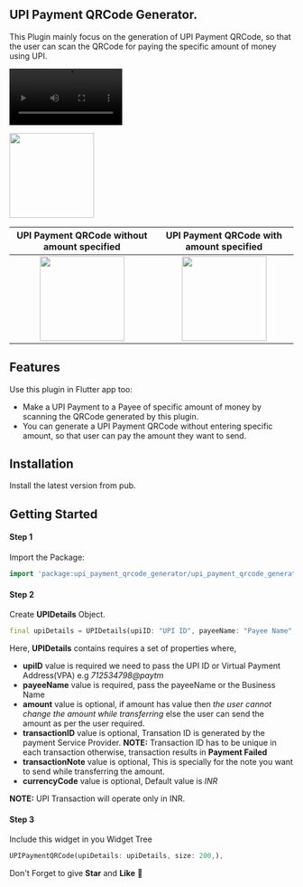 ## UPI Payment QRCode Generator.
This Plugin mainly focus on the generation of UPI Payment QRCode, so that the user can scan the 
QRCode for paying the specific amount of money using UPI.

<video src="https://user-images.githubusercontent.com/47639176/150126098-fa5e495b-c419-44bd-a2fb-7193fdcc1533.mp4" width=200 ></video>


<img src="https://user-images.githubusercontent.com/47639176/150126503-66287710-092c-44fc-bd60-8ec89bae300a.jpeg" width="150">

**UPI Payment QRCode without amount specified** | **UPI Payment QRCode with amount specified**
:-: | :-:
<img src="https://user-images.githubusercontent.com/47639176/150126450-390c028a-9a8c-4a63-be2b-15b41a091a6e.jpeg" width="150">|<img src="https://user-images.githubusercontent.com/47639176/150126345-fb291cd8-94e6-4fb0-88be-c65df5730d95.jpeg"  width="150" />



## Features
Use this plugin in Flutter app too:
 *  Make a UPI Payment to a Payee of specific amount of money by scanning the QRCode generated by this plugin.
 *  You can generate a UPI Payment QRCode without entering specific amount, so that user can pay the amount they want to send.

## Installation
Install the latest version from pub.

## Getting Started


#### Step 1
Import the Package: 
```dart
import 'package:upi_payment_qrcode_generator/upi_payment_qrcode_generator.dart';
```

#### Step 2
Create **UPIDetails** Object.
```dart
final upiDetails = UPIDetails(upiID: "UPI ID", payeeName: "Payee Name", amount: 1);
```
Here, **UPIDetails** contains requires a set of properties where,
* **upiID** value is required we need to pass the UPI ID or Virtual Payment Address(VPA) e.g *712534798@paytm*
* **payeeName** value is required, pass the payeeName or the Business Name
* **amount** value is optional, if amount has value then *the user cannot change the amount while transferring* else the user can send the amount as per the user required.
* **transactionID** value is optional, Transation ID is generated by the payment Service Provider.
  **NOTE:** Transaction ID has to be unique in each transaction otherwise, transaction results in **Payment Failed**
* **transactionNote** value is optional, This is specially for the note you want to send while transferring the amount.
* **currencyCode** value is optional, Default value is *INR*
  
**NOTE:** UPI Transaction will operate only in INR.

#### Step 3
Include this widget in you Widget Tree
```dart
UPIPaymentQRCode(upiDetails: upiDetails, size: 200,),
```



Don't Forget to give **Star** and **Like** 🚀
